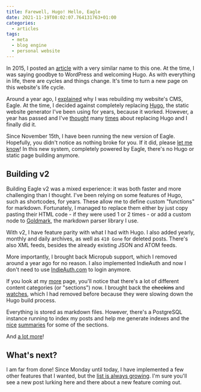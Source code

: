 ```yaml
---
title: Farewell, Hugo! Hello, Eagle
date: 2021-11-19T08:02:07.764131763+01:00
categories:
  - articles
tags:
  - meta
  - blog engine
  - personal website
---
```


In 2015, I posted an [article](/2015/08/12/farewell-wordpress-hello-hugo) with a very similar name to this one. At the time, I was saying goodbye to WordPress and welcoming Hugo. As with everything in life, there are cycles and things change. It's time to turn a new page on this website's life cycle.

<!--more-->

Around a year ago, I [explained](/2020/10/12/rebuilding-eagle-cms) why I was rebuilding my website's CMS, Eagle. At the time, I decided against completely replacing [Hugo](http://gohugo.io/), the static website generator I've been using for years, because it worked. However, a year has passed and I've [thought](/tags/meta) many [times](/2021/02/04/is-it-time-build-cms) about replacing Hugo and I finally did it.

Since November 15th, I have been running the new version of Eagle. Hopefully, you didn't notice as nothing broke for you. If it did, please [let me know](/contact)! In this new system, completely powered by Eagle, there's no Hugo or static page building anymore.

## Building v2

Building Eagle v2 was a mixed experience: it was both faster and more challenging than I thought. I've been relying on some features of Hugo, such as shortcodes, for years. These allow me to define custom "functions" for markdown. Fortunately, I managed to replace them either by just copy pasting their HTML code - if they were used 1 or 2 times - or add a custom node to [Goldmark](https://github.com/yuin/goldmark), the markdown parser library I use.

With v2, I have feature parity with what I had with Hugo. I also added yearly, monthly and daily archives, as well as `410 Gone` for deleted posts. There's also XML feeds, besides the already existing JSON and ATOM feeds.

More importantly, I brought back Micropub support, which I removed around a year ago for no reason. I also implemented IndieAuth and now I don't need to use [IndieAuth.com](https://indieauth.com/) to login anymore.

If you look at my [more](/more) page, you'll notice that there's a lot of different content categories (or "sections") now. I brought back the ~~checkins~~ and [watches](/watches), which I had removed before because they were slowing down the Hugo build process.

Everything is stored as markdown files. However, there's a PostgreSQL instance running to index my posts and help me generate indexes and the [nice](/watches) [summaries](/readings) for some of the sections.

And [a lot more](https://github.com/hacdias/eagle/issues/34)!

## What's next?

I am far from done! Since Monday until today, I have implemented a few other features that I wanted, but the [list is always growing](https://github.com/hacdias/eagle/issues?q=is%3Aissue+is%3Aopen+sort%3Aupdated-desc). I'm sure you'll see a new post lurking here and there about a new feature coming out.
